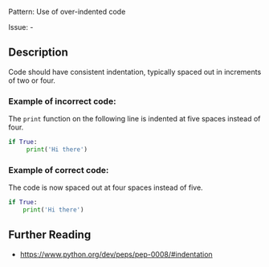 Pattern: Use of over-indented code

Issue: -

## Description

Code should have consistent indentation, typically spaced out in increments of two or four.

### Example of **incorrect** code:

The `print` function on the following line is indented at five spaces instead of four.

```python
if True:
     print('Hi there')
```

### Example of **correct** code:

The code is now spaced out at four spaces instead of five.

```python
if True:
    print('Hi there')
```

## Further Reading

* https://www.python.org/dev/peps/pep-0008/#indentation